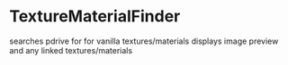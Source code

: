 # TextureMaterialFinder
searches pdrive for for vanilla textures/materials displays image preview and any linked textures/materials
